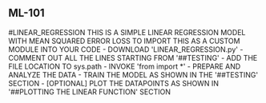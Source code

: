 ## ML-101

#LINEAR_REGRESSION
    THIS IS A SIMPLE LINEAR REGRESSION MODEL WITH MEAN SQUARED ERROR LOSS
    TO IMPORT THIS AS A CUSTOM MODULE INTO YOUR CODE
        - DOWNLOAD 'LINEAR_REGRESSION.py'
        - COMMENT OUT ALL THE LINES STARTING FROM '##TESTING'
        - ADD THE FILE LOCATION TO sys.path
        - INVOKE 'from <filename> import *'
        - PREPARE AND ANALYZE THE DATA
        - TRAIN THE MODEL AS SHOWN IN THE '##TESTING' SECTION
        - [OPTIONAL] PLOT THE DATAPOINTS AS SHOWN IN '##PLOTTING THE LINEAR FUNCTION' SECTION
